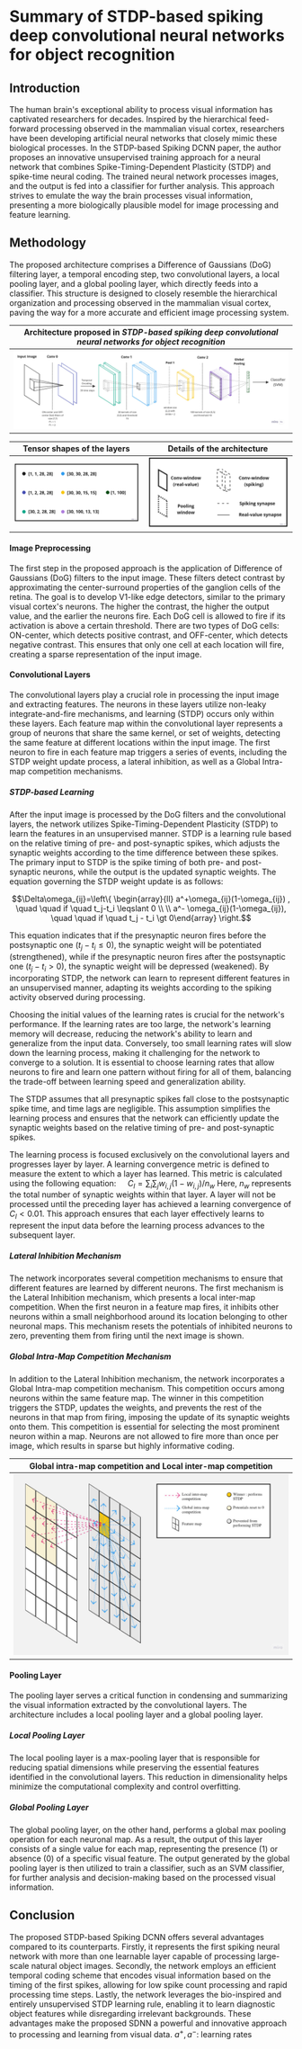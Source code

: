 # **Summary of STDP-based spiking deep convolutional neural networks for object recognition** 

## Introduction

The human brain's exceptional ability to process visual information has captivated researchers for decades. Inspired by the hierarchical feed-forward processing observed in the mammalian visual cortex, researchers have been developing artificial neural networks that closely mimic these biological processes. In the STDP-based Spiking DCNN paper, the author proposes an innovative unsupervised training approach for a neural network that combines Spike-Timing-Dependent Plasticity (STDP) and spike-time neural coding. The trained neural network processes images, and the output is fed into a classifier for further analysis. This approach strives to emulate the way the brain processes visual information, presenting a more biologically plausible model for image processing and feature learning.

## Methodology
The proposed architecture comprises a Difference of Gaussians (DoG) filtering layer, a temporal encoding step, two convolutional layers, a local pooling layer, and a global pooling layer, which directly feeds into a classifier. This structure is designed to closely resemble the hierarchical organization and processing observed in the mammalian visual cortex, paving the way for a more accurate and efficient image processing system.

| Architecture proposed in *STDP-based spiking deep convolutional neural networks for object recognition*  |
|---|
| ![Architecture proposed in *STDP-based spiking deep convolutional neural networks for object recognition*](./docs/architecture.jpg)  |

| Tensor shapes of the layers | Details of the architecture |
| :---: | :---: |
| ![Tensor shapes of the layers](./docs/shapes.jpg) | ![Details of the architecture](./docs/details.jpg) |


#### Image Preprocessing

The first step in the proposed approach is the application of Difference of Gaussians (DoG) filters to the input image. These filters detect contrast by approximating the center-surround properties of the ganglion cells of the retina. The goal is to develop V1-like edge detectors, similar to the primary visual cortex's neurons. The higher the contrast, the higher the output value, and the earlier the neurons fire. Each DoG cell is allowed to fire if its activation is above a certain threshold. There are two types of DoG cells: ON-center, which detects positive contrast, and OFF-center, which detects negative contrast. This ensures that only one cell at each location will fire, creating a sparse representation of the input image.

#### Convolutional Layers

The convolutional layers play a crucial role in processing the input image and extracting features. The neurons in these layers utilize non-leaky integrate-and-fire mechanisms, and learning (STDP) occurs only within these layers. Each feature map within the convolutional layer represents a group of neurons that share the same kernel, or set of weights, detecting the same feature at different locations within the input image. The first neuron to fire in each feature map triggers a series of events, including the STDP weight update process, a lateral inhibition, as well as a Global Intra-map competition mechanisms.

##### STDP-based Learning
After the input image is processed by the DoG filters and the convolutional layers, the network utilizes Spike-Timing-Dependent Plasticity (STDP) to learn the features in an unsupervised manner. STDP is a learning rule based on the relative timing of pre- and post-synaptic spikes, which adjusts the synaptic weights according to the time difference between these spikes. The primary input to STDP is the spike timing of both pre- and post-synaptic neurons, while the output is the updated synaptic weights. The equation governing the STDP weight update is as follows:

$$\Delta\omega_{ij}=\left\{ \begin{array}{ll} a^+\omega_{ij}(1-\omega_{ij}) , \quad \quad if \quad t_j-t_i \leqslant 0 \\ \\ a^- \omega_{ij}(1-\omega_{ij}), \quad \quad if \quad t_j - t_i \gt 0\end{array} \right.$$

This equation indicates that if the presynaptic neuron fires before the postsynaptic one ($t_j-t_i \leq 0$), the synaptic weight will be potentiated (strengthened), while if the presynaptic neuron fires after the postsynaptic one ($t_j-t_i > 0$), the synaptic weight will be depressed (weakened). By incorporating STDP, the network can learn to represent different features in an unsupervised manner, adapting its weights according to the spiking activity observed during processing. 

Choosing the initial values of the learning rates is crucial for the network's performance. If the learning rates are too large, the network's learning memory will decrease, reducing the network's ability to learn and generalize from the input data. Conversely, too small learning rates will slow down the learning process, making it challenging for the network to converge to a solution. It is essential to choose learning rates that allow neurons to fire and learn one pattern without firing for all of them, balancing the trade-off between learning speed and generalization ability.

The STDP assumes that all presynaptic spikes fall close to the postsynaptic spike time, and time lags are negligible. This assumption simplifies the learning process and ensures that the network can efficiently update the synaptic weights based on the relative timing of pre- and post-synaptic spikes.

The learning process is focused exclusively on the convolutional layers and progresses layer by layer. A learning convergence metric is defined to measure the extent to which a layer has learned. This metric is calculated using the following equation:  $\quad C_l = \sum_i\sum_jw_{i,j}(1-w_{i,j})/n_w$ 
Here, $n_w$ represents the total number of synaptic weights within that layer. A layer will not be processed until the preceding layer has achieved a learning convergence of $C_l \lt 0.01$. This approach ensures that each layer effectively learns to represent the input data before the learning process advances to the subsequent layer.
##### Lateral Inhibition Mechanism

The network incorporates several competition mechanisms to ensure that different features are learned by different neurons. The first mechanism is the Lateral Inhibition mechanism, which presents a local inter-map competition. When the first neuron in a feature map fires, it inhibits other neurons within a small neighborhood around its location belonging to other neuronal maps. This mechanism resets the potentials of inhibited neurons to zero, preventing them from firing until the next image is shown.

##### Global Intra-Map Competition Mechanism
In addition to the Lateral Inhibition mechanism, the network incorporates a Global Intra-map competition mechanism. This competition occurs among neurons within the same feature map. The winner in this competition triggers the STDP, updates the weights, and prevents the rest of the neurons in that map from firing, imposing the update of its synaptic weights onto them. This competition is essential for selecting the most prominent neuron within a map. Neurons are not allowed to fire more than once per image, which results in sparse but highly informative coding.

| Global intra-map competition and Local inter-map competition  |
|---|
| ![Global intra-map competition and Local inter-map competition](./docs/competition.jpg)  |

#### Pooling Layer
The pooling layer serves a critical function in condensing and summarizing the visual information extracted by the convolutional layers. The architecture includes a local pooling layer and a global pooling layer. 

##### Local Pooling Layer
The local pooling layer is a max-pooling layer that is responsible for reducing spatial dimensions while preserving the essential features identified in the convolutional layers. This reduction in dimensionality helps minimize the computational complexity and control overfitting. 

##### Global Pooling Layer
The global pooling layer, on the other hand, performs a global max pooling operation for each neuronal map. As a result, the output of this layer consists of a single value for each map, representing the presence (1) or absence (0) of a specific visual feature. The output generated by the global pooling layer is then utilized to train a classifier, such as an SVM classifier, for further analysis and decision-making based on the processed visual information.

## Conclusion
The proposed STDP-based Spiking DCNN offers several advantages compared to its counterparts. Firstly, it represents the first spiking neural network with more than one learnable layer capable of processing large-scale natural object images. Secondly, the network employs an efficient temporal coding scheme that encodes visual information based on the timing of the first spikes, allowing for low spike count processing and rapid processing time steps. Lastly, the network leverages the bio-inspired and entirely unsupervised STDP learning rule, enabling it to learn diagnostic object features while disregarding irrelevant backgrounds. These advantages make the proposed SDNN a powerful and innovative approach to processing and learning from visual data.                 $a^+ , a^- :$  learning rates
